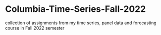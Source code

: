 # Columbia-Time-Series-Fall-2022
collection of assignments from my time series, panel data and forecasting course in Fall 2022 semester
